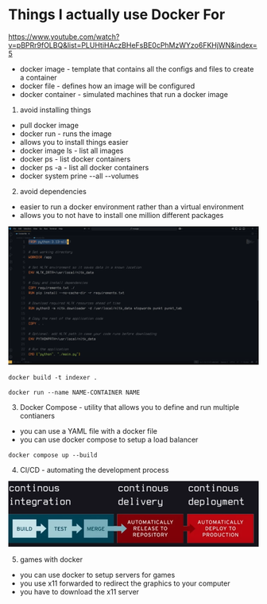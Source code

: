 # Things I actually use Docker For

https://www.youtube.com/watch?v=pBPRr9fOLBQ&list=PLUHtiHAczBHeFsBE0cPhMzWYzo6FKHjWN&index=5

- docker image - template that contains all the configs and files to create a container
- docker file - defines how an image will be configured
- docker container - simulated machines that run a docker image

1) avoid installing things
- pull docker image
- docker run - runs the image
- allows you to install things easier
- docker image ls - list all images
- docker ps - list docker containers
- docker ps -a - list all docker containers
- docker system prine --all --volumes

2) avoid dependencies
- easier to run a docker environment rather than a virtual environment
- allows you to not have to install one million different packages


![alt text](image-3.png)

```
docker build -t indexer .
```

```
docker run --name NAME-CONTAINER NAME
```

3) Docker Compose - utility that allows you to define and run multiple contianers
- you can use a YAML file with a docker file 
- you can use docker compose to setup a load balancer 

``` 
docker compose up --build
```

4) CI/CD - automating the development process

![alt text](image-4.png)


5) games with docker
- you can use docker to setup servers for games
- you use x11 forwarded to redirect the graphics to your computer 
- you have to download the x11 server
